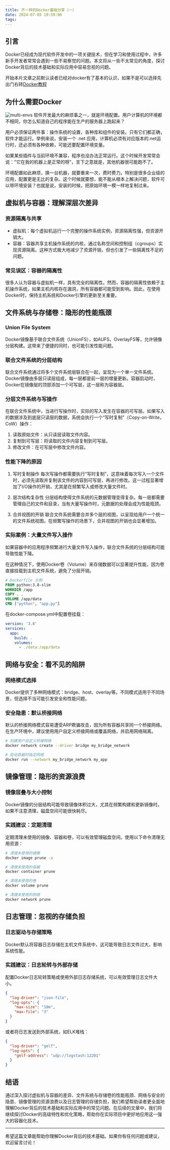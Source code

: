 ```yaml
---
title: 不一样的Docker基础分享（一）
date: 2024-07-05 19:59:06
tags:
---
```

## 引言
Docker已经成为现代软件开发中的一项关键技术，但在学习和使用过程中，许多新手开发者常常会遇到一些不易察觉的问题。本文将从一些不太常见的角度，探讨Docker背后的技术基础和实际应用中容易忽视的问题。

开始本片文章之前默认读者已经对docker有了基本的认识，如果不是可以选择先出门右转[Docker教程](https://www.runoob.com/docker/docker-tutorial.html)

## 为什么需要Docker
![multi-envs](/images/docker-1/multi-env.png)
软件开发最大的麻烦事之一，就是环境配置。用户计算机的环境都不相同，你怎么知道自己的程序能在生产的服务器上跑起来？

用户必须保证两件事：操作系统的设置，各种库和组件的安装。只有它们都正确，软件才能运行。举例来说，安装一个 .net 应用，计算机必须有对应版本的.net运行时，还必须有各种依赖，可能还要配置环境变量。

如果某些插件与当前环境不兼容，程序也没办法正常运行。这个时候开发常常会说："它在我的机器上是正常的呀"，言下之意就是，其他机器很可能跑不了。

环境配置如此麻烦，换一台机器，就要重来一次，费时费力。特别是很多企业级的应用，配置更是无比的复杂。这个时候就要想，能不能从根本上解决问题，软件可以带环境安装？也就是说，安装的时候，把原始环境一模一样地复制过来。

## 虚拟机与容器：理解深层次差异
### 资源隔离与共享
+ 虚拟机：每个虚拟机运行一个完整的操作系统实例，资源隔离性强，但资源开销大。
+ 容器：容器共享主机操作系统的内核，通过名称空间和控制组（cgroups）实现资源隔离。这种方式极大地减少了资源开销，但也引发了一些隔离性不足的问题。

### 常见误区：容器的隔离性
很多人认为容器与虚拟机一样，具有完全的隔离性。然而，容器的隔离性依赖于主机操作系统，如果主机内核存在漏洞，所有容器都可能受到影响。因此，在使用Docker时，保持主机系统和Docker引擎的更新至关重要。

## 文件系统与存储卷：隐形的性能瓶颈
### Union File System
Docker镜像基于联合文件系统（UnionFS），如AUFS、OverlayFS等，允许镜像分层构建。这带来了便捷的同时，也可能引发性能问题。

### 联合文件系统的分层结构
联合文件系统通过将多个文件系统层联合在一起，呈现为一个单一文件系统。Docker镜像由多层只读层组成，每一层都是前一层的增量更新。容器启动时，Docker在镜像层的顶部添加一个可写层，这一层称为容器层。

### 分层文件系统与写操作
在联合文件系统中，当进行写操作时，实际的写入发生在容器的可写层。如果写入的数据涉及到底层只读层的数据，系统会执行一个“写时复制”（Copy-on-Write，CoW）操作：

1. 读取原始文件：从只读层读取文件内容。
2. 复制到可写层：将读取的文件内容复制到可写层。
3. 修改文件：在可写层中修改文件内容。

### 性能下降的原因
1. 写时复制操作
每次写操作都需要执行“写时复制”，这意味着每次写入一个文件时，必须先读取并复制该文件的内容到可写层，再进行修改。这一过程显著增加了I/O操作的开销，尤其是在频繁写入或修改大量文件时。

2. 层次结构复杂性
分层结构使得文件系统的元数据管理变得复杂。每一层都需要管理自己的文件和目录，当有大量写操作时，元数据的处理会成为性能瓶颈。

3. 合并视图的开销
联合文件系统需要合并多个层的视图，以呈现给用户一个统一的文件系统视图。在频繁写操作的场景下，合并视图的开销也会显著增加。


### 实际案例：大量文件写入操作
如果容器中的应用程序频繁进行大量文件写入操作，联合文件系统的分层结构可能导致性能下降。

在这种情况下，使用Docker卷（Volume）来存储数据可以显著提升性能，因为卷直接挂载到主机文件系统，避免了分层开销。

```dockerfile
# Dockerfile 示例
FROM python:3.8-slim
WORKDIR /app
COPY . .
VOLUME /app/data
CMD ["python", "app.py"]
```

在docker-compose.yml中配置卷挂载：

```yaml
version: '3.8'
services:
  app:
    build: .
    volumes:
      - ./data:/app/data
```

## 网络与安全：看不见的陷阱
### 网络模式选择
Docker提供了多种网络模式：bridge、host、overlay等。不同模式适用于不同场景，但选择不当可能引发安全和性能问题。

### 安全隐患：默认桥接网络
默认的桥接网络模式容易遭受ARP欺骗攻击，因为所有容器共享同一个桥接网络。在生产环境中，建议使用用户自定义桥接网络或覆盖网络，并启用网络隔离。

```bash
# 创建用户自定义桥接网络
docker network create --driver bridge my_bridge_network

# 启动容器时指定网络
docker run --network my_bridge_network my_app
```

## 镜像管理：隐形的资源浪费
### 镜像层叠与大小控制
Docker镜像的分层结构可能导致镜像体积过大，尤其在频繁构建和更新镜像时。如果不注意清理，磁盘空间可能很快耗尽。

### 实践建议：定期清理
定期清理未使用的镜像、容器和卷，可以有效管理磁盘空间。使用以下命令清理无用资源：

```bash
# 清理未使用的镜像
docker image prune -a

# 清理未使用的容器
docker container prune

# 清理未使用的卷
docker volume prune

# 清理未使用的网络
docker network prune
```

## 日志管理：忽视的存储负担
### 日志驱动与存储策略
Docker默认将容器日志存储在主机文件系统中，这可能导致日志文件过大，影响系统性能。

### 实践建议：日志轮转与外部存储
配置Docker日志轮转策略或使用外部日志存储系统，可以有效管理日志文件大小。

```json
{
  "log-driver": "json-file",
  "log-opts": {
    "max-size": "10m",
    "max-file": "3"
  }
}
```
或者将日志发送到外部系统，如ELK堆栈：

```json
{
  "log-driver": "gelf",
  "log-opts": {
    "gelf-address": "udp://logstash:12201"
  }
}
```

## 结语
通过深入探讨虚拟机与容器的差异、文件系统与存储卷的性能瓶颈、网络与安全的隐患、镜像管理的资源浪费以及日志管理的存储负担，我们希望帮助读者更全面地理解Docker背后的技术基础和实际应用中的常见问题。在后续的文章中，我们将继续探讨Docker的高级特性和优化策略，帮助你在实际项目中更好地应用这一强大的容器化技术。

***

希望这篇文章能帮助你理解Docker背后的技术基础。如果你有任何问题或建议，欢迎留言讨论！